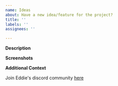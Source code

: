 ```yaml
---
name: Ideas
about: Have a new idea/feature for the project?
title: ''
labels: ''
assignees: ''

---
```


**Description**

<!-- A brief description of the question or issue, also include what you tried and what didn't work: -->

**Screenshots**

<!-- Please add a screenshot if applicable -->

**Additional Context**  <!-- Optional -->  

<!-- Add any other context about the problem here. -->

Join Eddie's discord community [here](https://discord.com/invite/jZQs6Wu)
